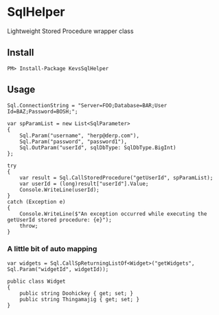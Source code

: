 # SqlHelper
Lightweight Stored Procedure wrapper class

## Install

    PM> Install-Package KevsSqlHelper
    
## Usage

    Sql.ConnectionString = "Server=FOO;Database=BAR;User Id=BAZ;Password=BOSH;";

    var spParamList = new List<SqlParameter>
    {
        Sql.Param("username", "herp@derp.com"),
        Sql.Param("password", "password1"),
        Sql.OutParam("userId", sqlDbType: SqlDbType.BigInt)
    };
    
    try
    {
        var result = Sql.CallStoredProcedure("getUserId", spParamList);
        var userId = (long)result["userId"].Value;
        Console.WriteLine(userId);
    }
    catch (Exception e)
    {
        Console.WriteLine($"An exception occurred while executing the getUserId stored procedure: {e}");
        throw;
    }

### A little bit of auto mapping

	var widgets = Sql.CallSpReturningListOf<Widget>("getWidgets", Sql.Param("widgetId", widgetId));

	public class Widget
    {
        public string Doohickey { get; set; }
        public string Thingamajig { get; set; }
    }
